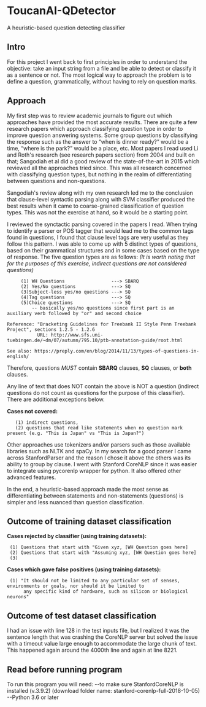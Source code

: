 # ToucanAI-QDetector
A heuristic-based question detecting classifier



## Intro ##

For this project I went back to first principles in order to understand the objective: take an input string from a file and be able to detect or classify it as a sentence or not. The most logical way to approach the problem is to define a question, grammatically, without having to rely on question marks.

## Approach ##

My first step was to review academic journals to figure out which approaches have provided the most accurate results. There are quite a few research papers which approach classifying question type in order to improve question answering systems. Some group questions by classifying the response such as the answer to “when is dinner ready?” would be a time, “where is the park?” would be a place, etc. Most papers I read used Li and Roth's research (see research papers section) from 2004 and built on that; Sangodiah et al did a good review of the state-of-the-art in 2015 which reviewed all the approaches tried since. This was all research concerned with classifying question types, but nothing in the realm of differentiating between questions and non-questions.

Sangodiah's review along with my own research led me to the conclusion that clause-level syntactic parsing along with SVM classifier produced the best results when it came to coarse-grained classification of question types. This was not the exercise at hand, so it would be a starting point. 

I reviewed the synctactic parsing covered in the papers I read. When trying to identify a parser or POS tagger that would lead me to the common tags found in questions, I found that clause level tags are very useful as they follow this pattern. I was able to come up with 5 distinct types of questions, based on their grammatical structures and in some cases based on the type of response. The five question types are as follows:
 *(It is worth noting that for the purposes of this exercise, indirect questions are not considered questions)*
 
 ```
      (1) WH Questions                 ---> SBARQ
      (2) Yes/No questions             ---> SQ
      (3)Subject-less yes/no questions ---> SQ
      (4)Tag questions                 ---> SQ
      (5)Choice questions              ---> SQ
          -- basically yes/no questions since first part is an auxiliary verb followed by "or" and second choice
 
 Reference: "Bracketing Guidelines for Treebank II Style Penn Treebank Project", sections 1.2.5 - 1.2.6
            URL: http://www.sfs.uni-tuebingen.de/~dm/07/autumn/795.10/ptb-annotation-guide/root.html
  
 See also: https://preply.com/en/blog/2014/11/13/types-of-questions-in-english/
 ```  
            
 Therefore, questions *MUST* contain **SBARQ** clauses, **SQ** clauses, or **both** clauses.
 
 Any line of text that does NOT contain the above is NOT a question (indirect questions do not count as questions for the purpose of this classifier). There are additional exceptions below.
 
 **Cases not covered:**
```
   (1) indirect questions,
   (2) questions that read like statements when no question mark present (e.g. "This is Japan" vs "This is Japan?")
```
 Other approaches use tokenizers and/or parsers such as those available libraries such as NLTK and spaCy. In my search for a good parser I came across StanfordParser and the reason I chose it above the others was its ability to group by clause. I went with Stanford CoreNLP since it was easier to integrate using pycorenlp wrapper for python. It also offered other advanced features.

In the end, a heuristic-based approach made the most sense as differentiating between statements and non-statements (questions) is simpler and less nuanced than question classification. 
   
## Outcome of training dataset classification ##

  **Cases rejected by classifier (using training datasets):**
  ```
   (1) Questions that start with "Given xyz, [WH Question goes here]
   (2) Questions that start with "Assuming xyz, [WH Question goes here]
   (3) 
```
**Cases which gave false positives (using training datasets):**
  ```
   (1) "It should not be limited to any particular set of senses, environments or goals, nor should it be limited to 
        any specific kind of hardware, such as silicon or biological neurons"
```

## Outcome of test dataset classification ##

I had an issue with line 128 in the test inputs file, but I realized it was the sentence length that was crashing the CoreNLP server but solved the issue with a timeout value large enough to accommodate the large chunk of text. This happened again around the 4000th line and again at line 8221.

  
## Read before running program ##

To run this program you will need:
--to make sure StanfordCoreNLP is installed (v.3.9.2) (download folder name: stanford-corenlp-full-2018-10-05)
--Python 3.6 or later



